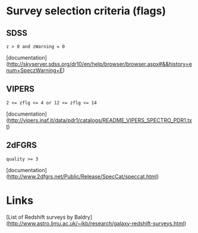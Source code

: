


Survey selection criteria (flags)
===

SDSS
---

    z > 0 and zWarning = 0

[documentation] (http://skyserver.sdss.org/dr10/en/help/browser/browser.aspx#&&history=enum+SpeczWarning+E)

VIPERS
---

    2 <= zflg <= 4 or 12 <= zflg <= 14

[documentation] (http://vipers.inaf.it/data/pdr1/catalogs/README_VIPERS_SPECTRO_PDR1.txt)

2dFGRS
---

    quality >= 3

[documentation] (http://www.2dfgrs.net/Public/Release/SpecCat/speccat.html)

Links
===
[List of Redshift surveys by Baldry] (http://www.astro.ljmu.ac.uk/~ikb/research/galaxy-redshift-surveys.html)

